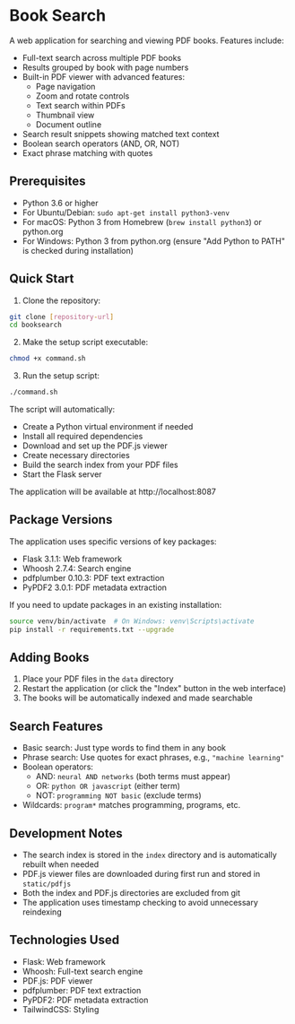 # Book Search

A web application for searching and viewing PDF books. Features include:

- Full-text search across multiple PDF books
- Results grouped by book with page numbers
- Built-in PDF viewer with advanced features:
  - Page navigation
  - Zoom and rotate controls
  - Text search within PDFs
  - Thumbnail view
  - Document outline
- Search result snippets showing matched text context
- Boolean search operators (AND, OR, NOT)
- Exact phrase matching with quotes

## Prerequisites

- Python 3.6 or higher
- For Ubuntu/Debian: `sudo apt-get install python3-venv`
- For macOS: Python 3 from Homebrew (`brew install python3`) or python.org
- For Windows: Python 3 from python.org (ensure "Add Python to PATH" is checked during installation)

## Quick Start

1. Clone the repository:
```bash
git clone [repository-url]
cd booksearch
```

2. Make the setup script executable:
```bash
chmod +x command.sh
```

3. Run the setup script:
```bash
./command.sh
```

The script will automatically:
- Create a Python virtual environment if needed
- Install all required dependencies
- Download and set up the PDF.js viewer
- Create necessary directories
- Build the search index from your PDF files
- Start the Flask server

The application will be available at http://localhost:8087

## Package Versions

The application uses specific versions of key packages:
- Flask 3.1.1: Web framework
- Whoosh 2.7.4: Search engine
- pdfplumber 0.10.3: PDF text extraction
- PyPDF2 3.0.1: PDF metadata extraction

If you need to update packages in an existing installation:
```bash
source venv/bin/activate  # On Windows: venv\Scripts\activate
pip install -r requirements.txt --upgrade
```

## Adding Books

1. Place your PDF files in the `data` directory
2. Restart the application (or click the "Index" button in the web interface)
3. The books will be automatically indexed and made searchable

## Search Features

- Basic search: Just type words to find them in any book
- Phrase search: Use quotes for exact phrases, e.g., `"machine learning"`
- Boolean operators: 
  - AND: `neural AND networks` (both terms must appear)
  - OR: `python OR javascript` (either term)
  - NOT: `programming NOT basic` (exclude terms)
- Wildcards: `program*` matches programming, programs, etc.

## Development Notes

- The search index is stored in the `index` directory and is automatically rebuilt when needed
- PDF.js viewer files are downloaded during first run and stored in `static/pdfjs`
- Both the index and PDF.js directories are excluded from git
- The application uses timestamp checking to avoid unnecessary reindexing

## Technologies Used

- Flask: Web framework
- Whoosh: Full-text search engine
- PDF.js: PDF viewer
- pdfplumber: PDF text extraction
- PyPDF2: PDF metadata extraction
- TailwindCSS: Styling 